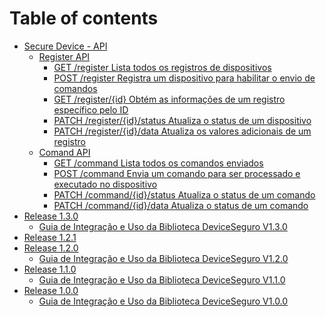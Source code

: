 # Table of contents

* [Secure Device - API](README.md)
  * [Register API](secure-device-api/register-api/README.md)
    * [GET /register Lista todos os registros de dispositivos](secure-device-api/register-api/get-register-lista-todos-os-registros-de-dispositivos.md)
    * [POST /register Registra um dispositivo para habilitar o envio de comandos](secure-device-api/register-api/post-register-registra-um-dispositivo-para-habilitar-o-envio-de-comandos.md)
    * [GET /register/{id} Obtém as informações de um registro específico pelo ID](secure-device-api/register-api/get-register-id-obtem-as-informacoes-de-um-registro-especifico-pelo-id.md)
    * [PATCH /register/{id}/status Atualiza o status de um dispositivo](secure-device-api/register-api/patch-register-id-status-atualiza-o-status-de-um-dispositivo.md)
    * [PATCH /register/{id}/data Atualiza os valores adicionais de um registro](secure-device-api/register-api/patch-register-id-data-atualiza-os-valores-adicionais-de-um-registro.md)
  * [Comand API](secure-device-api/comand-api/README.md)
    * [GET /command Lista todos os comandos enviados](secure-device-api/comand-api/get-command-lista-todos-os-comandos-enviados.md)
    * [POST /command Envia um comando para ser processado e executado no dispositivo](secure-device-api/comand-api/post-command-envia-um-comando-para-ser-processado-e-executado-no-dispositivo.md)
    * [PATCH /command/{id}/status Atualiza o status de um comando](secure-device-api/comand-api/patch-command-id-status-atualiza-o-status-de-um-comando.md)
    * [PATCH /command/{id}/data Atualiza o status de um comando](secure-device-api/comand-api/patch-command-id-data-atualiza-o-status-de-um-comando.md)
* [Release 1.3.0](<release-1.2.0/README (1).md>)
  * [Guia de Integração e Uso da Biblioteca DeviceSeguro V1.3.0](<release-1.2.0/guia-de-integracao-e-uso-da-biblioteca-deviceseguro-v1.2.0 (1).md>)
* [Release 1.2.1](release-1.2.0-1.md)
* [Release 1.2.0](release-1.2.0-2/README.md)
  * [Guia de Integração e Uso da Biblioteca DeviceSeguro V1.2.0](release-1.2.0-2/guia-de-integracao-e-uso-da-biblioteca-deviceseguro-v1.2.0.md)
* [Release 1.1.0](release-1.1.0/README.md)
  * [Guia de Integração e Uso da Biblioteca DeviceSeguro V1.1.0](release-1.1.0/guia-de-integracao-e-uso-da-biblioteca-deviceseguro-v1.1.0.md)
* [Release 1.0.0](release-1.0.0/README.md)
  * [Guia de Integração e Uso da Biblioteca DeviceSeguro V1.0.0](release-1.0.0/guia-de-integracao-e-uso-da-biblioteca-deviceseguro-v1.0.0.md)

